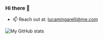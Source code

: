 ### Hi there 👋

- 📫 Reach out at: [lucamingarelli@me.com](mailto:lucamingarelli@me.com)

<!--
**LucaMingarelli/lucamingarelli** is a ✨ _special_ ✨ repository because its `README.md` (this file) appears on your GitHub profile.

Here are some ideas to get you started:

- 🔭 I’m currently working on ...
- 🌱 I’m currently learning ...
- 👯 I’m looking to collaborate on ...
- 🤔 I’m looking for help with ...
- 💬 Ask me about ...

- 😄 Pronouns: ...
- ⚡ Fun fact: ...
-->

![My GitHub stats](https://github-readme-stats.vercel.app/api?username=lucamingarelli&show_icons=true&theme=default&include_all_commits=true&hide_rank=true&hide_titcle=true)
